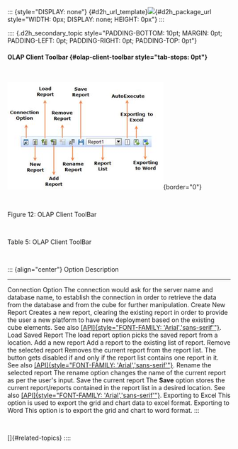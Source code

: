 ::: {style="DISPLAY: none"}
[](ms-xhelp:///?Id=d2h_url_template){#d2h_url_template}![](!package_url!){#d2h_package_url style="WIDTH: 0px; DISPLAY: none; HEIGHT: 0px"}
:::

:::: {.d2h_secondary_topic style="PADDING-BOTTOM: 10pt; MARGIN: 0pt; PADDING-LEFT: 0pt; PADDING-RIGHT: 0pt; PADDING-TOP: 0pt"}
#### OLAP Client Toolbar {#olap-client-toolbar style="tab-stops: 0pt"}

 

![](ImagesExt/image45_15.jpg){border="0"}

 

Figure 12: OLAP Client ToolBar

 

Table 5: OLAP Client ToolBar

 

::: {align="center"}
  Option                       Description
  ---------------------------- -------------------------------------------------------------------------------------------------------------------------------------------------------------------------------------------------------------------------------------------------------------------------------
  Connection Option            The connection would ask for the server name and database name, to establish the connection in order to retrieve the data from the database and from the cube for further manipulation.
  Create New Report            Creates a new report, clearing the existing report in order to provide the user a new platform to have new deployment based on the existing cube elements. See also [[API]{style="FONT-FAMILY: 'Arial','sans-serif'"}](ms-xhelp:///?Id=0e1ce6f6-d8fd-42fb-81e0-e174ea5516a7).
  Load Saved Report            The load report option picks the saved report from a location.
  Add a new report             Add a report to the existing list of report.
  Remove the selected report   Removes the current report from the report list. The button gets disabled if and only if the report list contains one report in it. See also [[API]{style="FONT-FAMILY: 'Arial','sans-serif'"}](ms-xhelp:///?Id=0e1ce6f6-d8fd-42fb-81e0-e174ea5516a7).
  Rename the selected report   The rename option changes the name of the current report as per the user's input.
  Save the current report      The **Save** option stores the current report/reports contained in the report list in a desired location. See also [[API]{style="FONT-FAMILY: 'Arial','sans-serif'"}](ms-xhelp:///?Id=0e1ce6f6-d8fd-42fb-81e0-e174ea5516a7).
  Exporting to Excel           This option is used to export the grid and chart data to excel format.
  Exporting to Word            This option is to export the grid and chart to word format.
:::

 

[]{#related-topics}
::::
